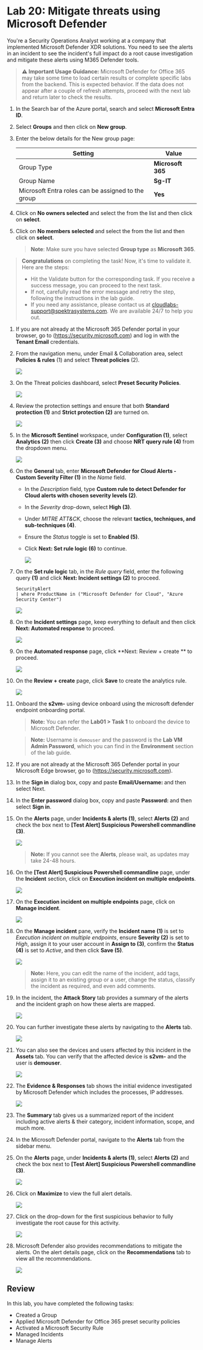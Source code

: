 # Lab 20: Mitigate threats using Microsoft Defender 

You're a Security Operations Analyst working at a company that implemented Microsoft Defender XDR solutions. You need to see the alerts in an incident to see the incident's full impact do a root cause investigation and mitigate these alerts using M365 Defender tools.

> **⚠ Important Usage Guidance:** Microsoft Defender for Office 365 may take some time to load certain results or complete specific labs from the backend. This is expected behavior. If the data does not appear after a couple of refresh attempts, proceed with the next lab and return later to check the results.

1. In the Search bar of the Azure portal, search and select **Microsoft Entra ID**.

1. Select **Groups** and then click on **New group**.

1. Enter the below details for the New group page:

    |Setting|Value|
    |---|---|
    |Group Type| **Microsoft 365** |
    |Group Name| **Sg-IT** |
    |Microsoft Entra roles can be assigned to the group| **Yes** |

1. Click on **No owners selected** and select the **<inject key="AzureAdUserEmail"></inject>** from the list and then click on **select**.

1. Click on **No members selected** and select the **<inject key="AzureAdUserEmail"></inject>** from the list and then click on **select**.

   >**Note**: Make sure you have selected **Group type** as **Microsoft 365**.

> **Congratulations** on completing the task! Now, it's time to validate it. Here are the steps:
> - Hit the Validate button for the corresponding task. If you receive a success message, you can proceed to the next task. 
> - If not, carefully read the error message and retry the step, following the instructions in the lab guide.
> - If you need any assistance, please contact us at cloudlabs-support@spektrasystems.com. We are available 24/7 to help you out.
<validation step="ffc25b02-f538-4cd8-ac33-bbd281929ecd" />

1. If you are not already at the Microsoft 365 Defender portal in your browser, go to (https://security.microsoft.com) and log in with the **Tenant Email** credentials.

1. From the navigation menu, under Email & Collaboration area, select **Policies & rules** (1) and select **Threat policies** (2).

      ![](./media/lab10-task3-threat-policies.png)

1. On the Threat policies dashboard, select **Preset Security Policies**.

    ![](./media/lab10-task3-preset-policies.png)

1. Review the protection settings and ensure that both **Standard protection (1)** and **Strict protection (2)** are turned on.

    ![](./media/cord1e1_3.png)

1. In the **Microsoft Sentinel** workspace, under **Configuration (1)**, select **Analytics (2)** then click **Create (3)** and choose **NRT query rule (4)** from the dropdown menu.

   ![](./media/ex4_g_tr_1.png)

1. On the **General** tab, enter **Microsoft Defender for Cloud Alerts - Custom Severity Filter (1)** in the *Name* field.  
   - In the *Description* field, type **Custom rule to detect Defender for Cloud alerts with chosen severity levels (2)**.
   - In the *Severity* drop-down, select **High (3)**. 
   - Under *MITRE ATT&CK*, choose the relevant **tactics, techniques, and sub-techniques (4)**.
   - Ensure the *Status* toggle is set to **Enabled (5)**. 
   - Click **Next: Set rule logic (6)** to continue.

     ![](./media/ex4_g_tr_2.png)

1. On the **Set rule logic** tab, in the *Rule query* field, enter the following query **(1)** and click **Next: Incident settings (2)** to proceed.

    ```KQL 
    SecurityAlert
    | where ProductName in ("Microsoft Defender for Cloud", "Azure Security Center")
    ```

   ![](./media/ex4_g_tr_3.png)

1. On the **Incident settings** page, keep everything to default and then click **Next: Automated response** to proceed.

   ![](./media/ex4_g_tr_4.png)

1. On the **Automated response** page, click **Next: Review + create ** to proceed.

   ![](./media/ex4_g_tr_5.png)

1. On the **Review + create** page, click **Save** to create the analytics rule.

   ![](./media/ex4_g_tr_6.png)

1. Onboard the **s2vm-<inject key="DeploymentID" enableCopy="false">** using device onboard using the microsoft defender endpoint onboarding portal.

   >**Note:** You can refer the **Lab01 > Task 1** to onboard the device to Microsoft Defender.

   >**Note:** Username is `demouser` and the password is the **Lab VM Admin Password**, which you can find in the **Environment** section of the lab guide.

1. If you are not already at the Microsoft 365 Defender portal in your Microsoft Edge browser, go to (https://security.microsoft.com). 

1. In the **Sign in** dialog box, copy and paste **Email/Username: <inject key="AzureAdUserEmail"></inject>** and then select Next.

1. In the **Enter password** dialog box, copy and paste **Password: <inject key="AzureAdUserPassword"></inject>** and then select **Sign in**.

1. On the **Alerts** page, under **Incidents & alerts (1)**, select **Alerts (2)** and check the box next to **[Test Alert] Suspicious Powershell commandline (3)**.

   ![](./media/ex4_g_tr_8.png)

   >**Note:** If you cannot see the **Alerts**, please wait, as updates may take 24-48 hours.

1. On the **[Test Alert] Suspicious Powershell commandline** page, under the **Incident** section, click on **Execution incident on multiple endpoints**.

   ![](./media/ex4_g_tr_19.png)

1. On the **Execution incident on multiple endpoints** page, click on **Manage incident**.

   ![](./media/ex4_g_tr_15.png)

1. On the **Manage incident** pane, verify the **Incident name (1)** is set to *Execution incident on multiple endpoints*, ensure **Severity (2)** is set to *High*, assign it to your user account in **Assign to (3)**, confirm the **Status (4)** is set to *Active*, and then click **Save (5)**.

   ![](./media/ex4_g_tr_16.png)

   >**Note:** Here, you can edit the name of the incident, add tags, assign it to an existing group or a user, change the status, classify the incident as required, and even add comments.

1. In the incident, the **Attack Story** tab provides a summary of the alerts and the incident graph on how these alerts are mapped.

   ![](./media/ex4_g_tr_11.png)

1. You can further investigate these alerts by navigating to the **Alerts** tab.

   ![](./media/ex4_g_tr_12.png)

1. You can also see the devices and users affected by this incident in the **Assets** tab. You can verify that the affected device is **s2vm-<inject key="DeploymentID" enableCopy="false" />** and the user is **demouser**.

   ![](./media/ex4_g_tr_13.png)

1. The **Evidence & Responses** tab shows the initial evidence investigated by Microsoft Defender which includes the processes, IP addresses.

   ![](./media/ex4_g_tr_14.png)

1. The **Summary** tab gives us a summarized report of the incident including active alerts & their category, incident information, scope, and much more.

1. In the Microsoft Defender portal, navigate to the **Alerts** tab from the sidebar menu.

1. On the **Alerts** page, under **Incidents & alerts (1)**, select **Alerts (2)** and check the box next to **[Test Alert] Suspicious Powershell commandline (3)**.

   ![](./media/ex4_g_tr_8.png)

1. Click on **Maximize** to view the full alert details.

   ![](./media/ex4_g_tr_20.png)

1. Click on the drop-down for the first suspicious behavior to fully investigate the root cause for this activity.

   ![](./media/ex4_g_tr_21.png)

1. Microsoft Defender also provides recommendations to mitigate the alerts. On the alert details page, click on the **Recommendations** tab to view all the recommendations.

   ![](./media/ex4_g_tr_23.png)

## Review
In this lab, you have completed the following tasks:
- Created a Group
- Applied Microsoft Defender for Office 365 preset security policies
- Activated a Microsoft Security Rule
- Managed Incidents
- Manage Alerts
